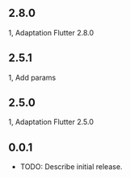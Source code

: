 ## 2.8.0
1, Adaptation Flutter 2.8.0

## 2.5.1
1, Add params

## 2.5.0
1, Adaptation Flutter 2.5.0

## 0.0.1

* TODO: Describe initial release.
